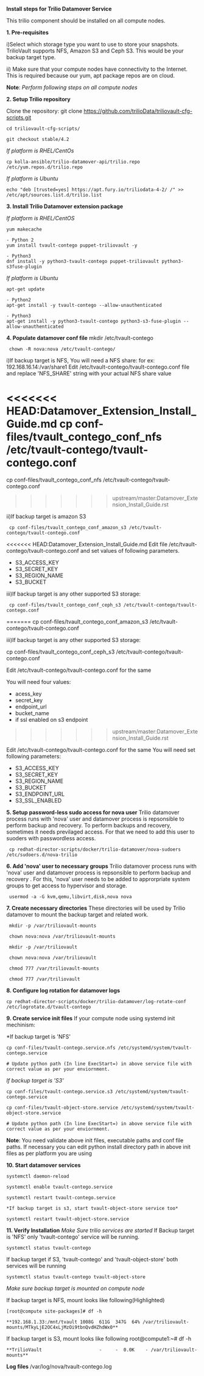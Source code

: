 
 **Install steps for Trilio Datamover Service**
 
 This trilio component should be installed on all compute nodes.

**1. Pre-requisites**

  i)Select which storage type you want to use to store your snapshots.
  TrilioVault supports NFS, Amazon S3 and Ceph S3. This would be your backup target type.

  ii) Make sure that your compute nodes have connectivity to the Internet.
  This is required because our yum, apt package repos are on cloud.

**Note**: *Perform following steps on all compute nodes*

**2. Setup Trilio repository**

  Clone the repository:
    git clone https://github.com/trilioData/triliovault-cfg-scripts.git
    
    cd triliovault-cfg-scripts/
   
    git checkout stable/4.2
   
  *If platform is RHEL/CentOs*
  
    cp kolla-ansible/trilio-datamover-api/trilio.repo /etc/yum.repos.d/trilio.repo

  *If platform is Ubuntu*
  
    echo "deb [trusted=yes] https://apt.fury.io/triliodata-4-2/ /" >> /etc/apt/sources.list.d/trilio.list

**3. Install Trilio Datamover extension package**

   *If platform is RHEL/CentOS*
   
    yum makecache

    - Python 2
    yum install tvault-contego puppet-triliovault -y
   
    - Python3
    dnf install -y python3-tvault-contego puppet-triliovault python3-s3fuse-plugin
   
   *If platform is Ubuntu*
   
    apt-get update

    - Python2
    apt-get install -y tvault-contego --allow-unauthenticated
    
    - Python3
    apt-get install -y python3-tvault-contego python3-s3-fuse-plugin --allow-unauthenticated

    
**4. Populate datamover conf file**
     mkdir /etc/tvault-contego
     
     chown -R nova:nova /etc/tvault-contego/
     
     
     
  i)If backup target is NFS, You will need a NFS share: for ex: 192.168.16.14:/var/share1
  Edit /etc/tvault-contego/tvault-contego.conf file and replace 'NFS_SHARE' string with your actual
  NFS share value
     
<<<<<<< HEAD:Datamover_Extension_Install_Guide.md
     cp conf-files/tvault_contego_conf_nfs /etc/tvault-contego/tvault-contego.conf
=======
  cp conf-files/tvault_contego_conf_nfs /etc/tvault-contego/tvault-contego.conf
>>>>>>> upstream/master:Datamover_Extension_Install_Guide.rst

  ii)If backup target is amazon S3 
 
     cp conf-files/tvault_contego_conf_amazon_s3 /etc/tvault-contego/tvault-contego.conf
  
<<<<<<< HEAD:Datamover_Extension_Install_Guide.md
  Edit file /etc/tvault-contego/tvault-contego.conf and set values of following parameters.
  
  - S3_ACCESS_KEY
  - S3_SECRET_KEY
  - S3_REGION_NAME
  - S3_BUCKET
  

  iii)If backup target is any other supported S3 storage:
  
     cp conf-files/tvault_contego_conf_ceph_s3 /etc/tvault-contego/tvault-contego.conf
=======
  cp conf-files/tvault_contego_conf_amazon_s3 /etc/tvault-contego/tvault-contego.conf

  iii)If backup target is any other supported S3 storage:
  
  cp conf-files/tvault_contego_conf_ceph_s3 /etc/tvault-contego/tvault-contego.conf

  Edit /etc/tvault-contego/tvault-contego.conf for the same
  
  You will need four values:
  
  - acess_key
  - secret_key
  - endpoint_url
  - bucket_name
  - if ssl     enabled on s3 endpoint
  

 
>>>>>>> upstream/master:Datamover_Extension_Install_Guide.rst

  Edit /etc/tvault-contego/tvault-contego.conf for the same
  You will need set following parameters:
  
  - S3_ACCESS_KEY
  - S3_SECRET_KEY
  - S3_REGION_NAME
  - S3_BUCKET
  - S3_ENDPOINT_URL
  - S3_SSL_ENABLED
  
**5. Setup password-less sudo access for nova user**
  Trilio datamover process runs with 'nova' user and datamover process is repsonsible to perform backup and recovery.
  To perform backups and recovery, sometimes it needs previlaged access. For that we need to add this user to suoders
  with passwordless access.

     cp redhat-director-scripts/docker/trilio-datamover/nova-sudoers /etc/sudoers.d/nova-trilio

**6. Add 'nova' user to necessary groups**
  Trilio datamover process runs with 'nova' user and datamover process is repsonsible to perform backup and recovery .
  For this, 'nova' user needs to be added to approrpriate system groups to get access to hypervisor and storage.
  
     usermod -a -G kvm,qemu,libvirt,disk,nova nova

**7. Create necessary directories**
  These directories will be used by Trilio datamover to mount the backup target and related work.
  
     mkdir -p /var/triliovault-mounts
  
     chown nova:nova /var/triliovault-mounts
  
     mkdir -p /var/triliovault
  
     chown nova:nova /var/triliovault
  
     chmod 777 /var/triliovault-mounts
  
     chmod 777 /var/triliovault

**8. Configure log rotation for datamover logs**

    cp redhat-director-scripts/docker/trilio-datamover/log-rotate-conf /etc/logrotate.d/tvault-contego

**9. Create service init files**
  If your compute node using systemd init mechinism:

  *If backup target is 'NFS'
  
    cp conf-files/tvault-contego.service.nfs /etc/systemd/system/tvault-contego.service
    
    # Update python path (In line ExecStart=) in above service file with correct value as per your enviornment.
   
  *If backup target is 'S3'*
  
    cp conf-files/tvault-contego.service.s3 /etc/systemd/system/tvault-contego.service    

    cp conf-files/tvault-object-store.service /etc/systemd/system/tvault-object-store.service 

    # Update python path (In line ExecStart=) in above service file with correct value as per your enviornment. 

  **Note**: You need validate above init files, executable paths and conf file paths. If necessary you can edit python install directory path in above init files as per platform you are using


**10. Start datamover services**

    systemctl daemon-reload
    
    systemctl enable tvault-contego.service
          
    systemctl restart tvault-contego.service

    *If backup target is s3, start tvault-object-store service too*
    
    systemctl restart tvault-object-store.service
    
 **11. Verify Installation**
  *Make Sure trilio services are started*
  If Backup target is 'NFS' only 'tvault-contego' service will be running.
   
    systemctl status tvault-contego
   
  If backup target if S3, 'tvault-contego' and 'tvault-object-store' both services will be running
   
    systemctl status tvault-contego tvault-object-store
   
  *Make sure backup target is mounted on compute node*
  
  If backup target is NFS, mount looks like following(Highlighted)
  
    [root@compute site-packages]# df -h
    
    **192.168.1.33:/mnt/tvault 1008G  611G  347G  64% /var/triliovault-mounts/MTkyLjE2OC4xLjMzOi9tbnQvdHZhdWx0**

  If backup target is S3, mount looks like following
    root@compute1:~# df -h
    
    **TrilioVault                     -     -  0.0K    - /var/triliovault-mounts**
      
   **Log files**
   /var/log/nova/tvault-contego.log
   
